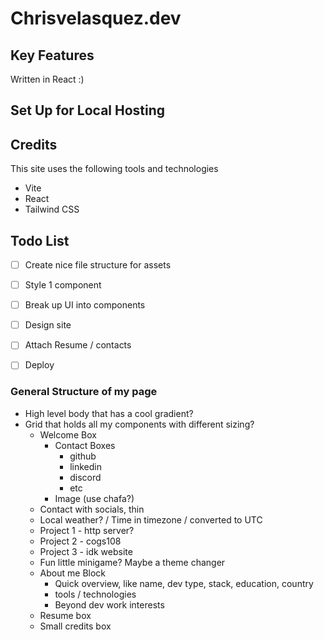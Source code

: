 # Chrisvelasquez.dev

## Key Features

Written in React :)

## Set Up for Local Hosting 

## Credits 
This site uses the following tools and technologies
* Vite
* React
* Tailwind CSS

## Todo List

* [ ] Create nice file structure for assets 
* [ ] Style 1 component
* [ ] Break up UI into components
* [ ] Design site
* [ ] Attach Resume / contacts
* [ ] Deploy 



### General Structure of my page

* High level body that has a cool gradient? 
* Grid that holds all my components with different sizing?
  * Welcome Box
    * Contact Boxes
      * github
      * linkedin
      * discord
      * etc
    * Image (use chafa?)
  * Contact with socials, thin
  * Local weather? / Time in timezone / converted to UTC
  * Project 1 - http server?
  * Project 2 - cogs108
  * Project 3 - idk website
  * Fun little minigame? Maybe a theme changer
  * About me Block 
    * Quick overview, like name, dev type, stack, education, country
    * tools / technologies
    * Beyond dev work interests
  * Resume box
  * Small credits box  
